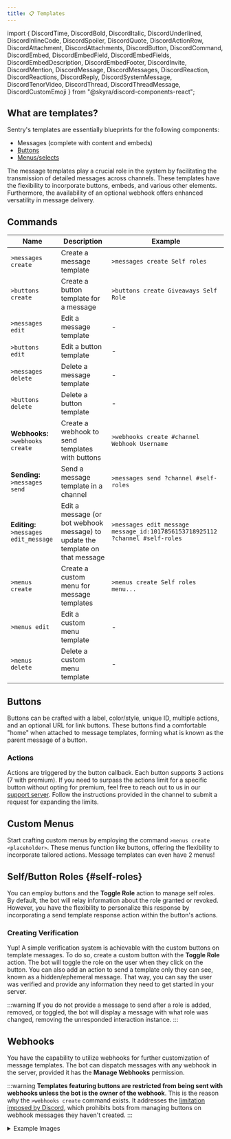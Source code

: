 ```yaml
---
title: 📋 Templates
---
```


import { DiscordTime, DiscordBold, DiscordItalic, DiscordUnderlined, DiscordInlineCode, DiscordSpoiler, DiscordQuote, DiscordActionRow, DiscordAttachment, DiscordAttachments, DiscordButton, DiscordCommand, DiscordEmbed, DiscordEmbedField, DiscordEmbedFields, DiscordEmbedDescription, DiscordEmbedFooter, DiscordInvite, DiscordMention, DiscordMessage, DiscordMessages, DiscordReaction, DiscordReactions, DiscordReply, DiscordSystemMessage, DiscordTenorVideo, DiscordThread, DiscordThreadMessage, DiscordCustomEmoji } from "@skyra/discord-components-react";

## What are templates?
Sentry's templates are essentially blueprints for the following components:
- Messages (complete with content and embeds)
- [Buttons](#buttons)
- [Menus/selects](#custom-menus)

The message templates play a crucial role in the system by facilitating the transmission of detailed messages across channels. These templates have the flexibility to incorporate buttons, embeds, and various other elements. Furthermore, the availability of an optional webhook offers enhanced versatility in message delivery.


## Commands

Name | Description | Example |
--- | --- | --- |
`>messages create` | Create a message template | `>messages create Self roles`
`>buttons create` | Create a button template for a message | `>buttons create Giveaways Self Role`
`>messages edit` | Edit a message template | -
`>buttons edit` | Edit a button template | -
`>messages delete` | Delete a message template | -
`>buttons delete` | Delete a button template | -
**Webhooks:** `>webhooks create` | Create a webhook to send templates with buttons | `>webhooks create #channel Webhook Username`
**Sending:** `>messages send` | Send a message template in a channel | `>messages send ?channel #self-roles`
**Editing:** `>messages edit_message` | Edit a message (or bot webhook message) to update the template on that message | `>messages edit_message message_id:1017856153718925112 ?channel #self-roles`
`>menus create` | Create a custom menu for message templates | `>menus create Self roles menu...`
`>menus edit` | Edit a custom menu template | -
`>menus delete` | Delete a custom menu template | -


## Buttons
Buttons can be crafted with a label, color/style, unique ID, multiple actions, and an optional URL for link buttons. These buttons find a comfortable "home" when attached to message templates, forming what is known as the parent message of a button.
### Actions
Actions are triggered by the button callback. Each button supports 3 actions (7 with premium). If you need to surpass the actions limit for a specific button without opting for premium, feel free to reach out to us in our [support server](https://r.nziie.xyz/sentry-support). Follow the instructions provided in the channel to submit a request for expanding the limits.

## Custom Menus
Start crafting custom menus by employing the command `>menus create <placeholder>`. These menus function like buttons, offering the flexibility to incorporate tailored actions. Message templates can even have 2 menus!

## Self/Button Roles {#self-roles}
You can employ buttons and the **Toggle Role** action to manage self roles. By default, the bot will relay information about the role granted or revoked. However, you have the flexibility to personalize this response by incorporating a send template response action within the button's actions.

### Creating Verification
Yup! A simple verification system is achievable with the custom buttons on template messages. To do so, create a custom button with the **Toggle Role** action. The bot will toggle the role on the user when they click on the button. You can also add an action to send a template only they can see, known as a hidden/ephemeral message. That way, you can say the user was verified and provide any information they need to get started in your server.

:::warning
If you do not provide a message to send after a role is added, removed, or toggled, the bot will display a message with what role was changed, removing the unresponded interaction instance.
:::

## Webhooks
You have the capability to utilize webhooks for further customization of message templates. The bot can dispatch messages with any webhook in the server, provided it has the **Manage Webhooks** permission.

:::warning
**Templates featuring buttons are restricted from being sent with webhooks unless the bot is the owner of the webhook**. This is the reason why the `>webhooks create` command exists. It addresses the <u>limitation imposed by Discord</u>, which prohibits bots from managing buttons on webhook messages they haven't created.
:::


<details className="customdetails">
<summary>Example Images</summary>

![](/img/templates1.png)
</details>
